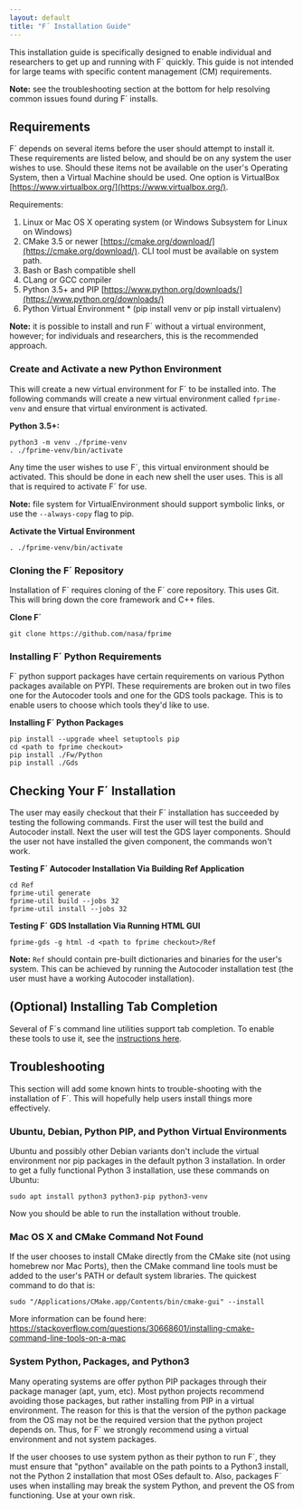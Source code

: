 ```yaml
---
layout: default
title: "F´ Installation Guide"
---
```


This installation guide is specifically designed to enable individual and researchers to get up and
running with F´ quickly. This guide is not intended for large teams with specific content
management (CM) requirements.

**Note:** see the troubleshooting section at the bottom for help resolving common issues found during F´ installs.

## Requirements

F´ depends on several items before the user should attempt to install it. These requirements are
listed below, and should be on any system the user wishes to use. Should these items not be
available on the user's Operating System, then a Virtual Machine should be used. One option is
VirtualBox [https://www.virtualbox.org/](https://www.virtualbox.org/).

Requirements:

1. Linux or Mac OS X operating system (or Windows Subsystem for Linux on Windows)
2. CMake 3.5 or newer [https://cmake.org/download/](https://cmake.org/download/). CLI tool must be available on system path.
3. Bash or Bash compatible shell
4. CLang or GCC compiler
5. Python 3.5+ and PIP [https://www.python.org/downloads/](https://www.python.org/downloads/)
6. Python Virtual Environment \* (pip install venv or pip install virtualenv)

**Note:** it is possible to install and run F´ without a virtual environment, however; for
individuals and researchers, this is the recommended approach.


### Create and Activate a new Python Environment

This will create a new virtual environment for F´ to be installed into. The following commands
will create a new virtual environment called `fprime-venv` and ensure that virtual environment
is activated.

**Python 3.5+:**
```
python3 -m venv ./fprime-venv
. ./fprime-venv/bin/activate
```

Any time the user wishes to use F´, this virtual environment should be activated. This should be
done in each new shell the user uses. This is all that is required to activate F´ for use.

**Note:** file system for VirtualEnvironment should support symbolic links, or use the `--always-copy` flag to pip.


**Activate the Virtual Environment**
```
. ./fprime-venv/bin/activate
```

### Cloning the F´ Repository

Installation of F´ requires cloning of the F´ core repository. This uses Git. This will bring
down the core framework and C++ files.

**Clone F´**
```
git clone https://github.com/nasa/fprime
```


### Installing F´ Python Requirements

F´ python support packages have certain requirements on various Python packages available on PYPI.
These requirements are broken out in two files one for the Autocoder tools and one for the GDS
tools package. This is to enable users to choose which tools they'd like to use.

**Installing F´ Python Packages**
```
pip install --upgrade wheel setuptools pip
cd <path to fprime checkout>
pip install ./Fw/Python
pip install ./Gds
```

## Checking Your F´ Installation

The user may easily checkout that their F´ installation has succeeded by testing the following
commands. First the user will test the build and Autocoder install. Next the user will test the GDS
layer components. Should the user not have installed the given component, the commands won't work.

**Testing F´ Autocoder Installation Via Building Ref Application**
```
cd Ref
fprime-util generate
fprime-util build --jobs 32
fprime-util install --jobs 32
```

**Testing F´ GDS Installation Via Running HTML GUI**
```
fprime-gds -g html -d <path to fprime checkout>/Ref
```
**Note:** `Ref` should contain pre-built dictionaries and binaries for the user's system. This can
be achieved by running the Autocoder installation test (the user must have a working Autocoder
installation).

## (Optional) Installing Tab Completion

Several of F´s command line utilities support tab completion. To enable these tools to use it, see the [instructions here](UsersGuide/gds/AUTOCOMPLETE.md).

## Troubleshooting

This section will add some known hints to trouble-shooting with the installation of F´. This will hopefully help users
install things more effectively.

### Ubuntu, Debian, Python PIP, and Python Virtual Environments

Ubuntu and possibly other Debian variants don't include the virtual environment nor pip packages in the default python 3
installation. In order to get a fully functional Python 3 installation, use these commands on Ubuntu:

```
sudo apt install python3 python3-pip python3-venv
```
Now you should be able to run the installation without trouble.

### Mac OS X and CMake Command Not Found

If the user chooses to install CMake directly from the CMake site (not using homebrew nor Mac Ports), then the CMake command
line tools must be added to the user's PATH or default system libraries.  The quickest command to do that is:

```
sudo "/Applications/CMake.app/Contents/bin/cmake-gui" --install
```
More information can be found here: https://stackoverflow.com/questions/30668601/installing-cmake-command-line-tools-on-a-mac


### System Python, Packages, and Python3

Many operating systems are offer python PIP packages through their package manager (apt, yum, etc).  Most python projects
recommend avoiding those packages, but rather installing from PIP in a virtual environment.  The reason for this is that the
version of the python package from the OS may not be the required version that the python project depends on.  Thus, for
F´ we strongly recommend using a virtual environment and not system packages.

If the user chooses to use system python as their python to run F´, they must ensure that "python" available on the path
points to a Python3 install, not the Python 2 installation that most OSes default to.  Also, packages F´ uses when installing
may break the system Python, and prevent the OS from functioning.  Use at your own risk.
